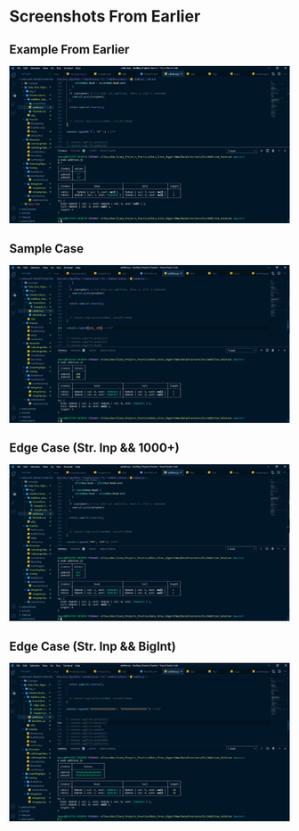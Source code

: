 # Screenshots From Earlier

## Example From Earlier 
![70+67](./Screenshots/Example_From_Earlier.png "Singly Linked") 

## Sample Case
![SimpleSample](./Screenshots/SampleCase1.png "Singly Linked Console Solution")

## Edge Case (Str. Inp && 1000+)
![Str. Inp && 1000+](./Screenshots/Edge_Case_String_1000+.png "Singly Linked Console Solution")

## Edge Case (Str. Inp && BigInt) 
![Str. Input and BigInt](./Screenshots/Edge_Case_String_BigInt.png "Singly Linked Console Solution")
